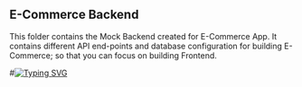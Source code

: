 ## E-Commerce Backend

This folder contains the Mock Backend created for E-Commerce App. It contains different API end-points and database configuration for building E-Commerce; so that you can focus on building Frontend.

#[![Typing SVG](https://readme-typing-svg.demolab.com?font=Fira+Code&pause=1000&width=435&lines=AROMA+CART)](https://git.io/typing-svg)
